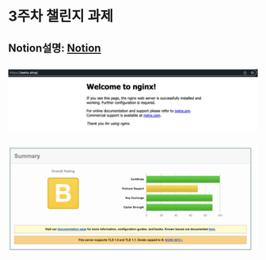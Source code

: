 # 3주차 챌린지 과제
Notion설명: [Notion](https://www.notion.so/2-3ec7e42d482e438bb6845d481160dc7a)
-------------
![과제결과1](./img/Untitled.png)
-------------
![과제결과2](./img/Untitled1.png)
